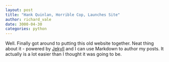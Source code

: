 ```yaml
---
layout: post
title: "Hank Quinlan, Horrible Cop, Launches Site"
author: richard_vale
date: 3000-04-30
categories: python
---
```


Well. Finally got around to putting this old website together. Neat thing about it - powered by [Jekyll](http://jekyllrb.com) 
and I can use Markdown to author my posts. It actually is a lot easier than I thought it was going to be.
